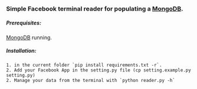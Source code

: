 
### Simple Facebook terminal reader for populating a [MongoDB](https://www.mongodb.com/).


##### Prerequisites:

 [MongoDB](https://www.mongodb.com/) running.



##### Installation:
    1. in the current folder `pip install requirements.txt -r`.
    2. Add your Facebook App in the setting.py file (cp setting.example.py setting.py)
    2. Manage your data from the terminal with `python reader.py -h`


